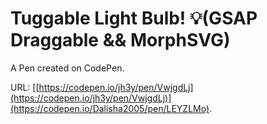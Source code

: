 # Tuggable Light Bulb! 💡(GSAP Draggable && MorphSVG)

A Pen created on CodePen.

URL: [[https://codepen.io/jh3y/pen/VwjgdLj](https://codepen.io/jh3y/pen/VwjgdLj)](https://codepen.io/Dalisha2005/pen/LEYZLMo).

